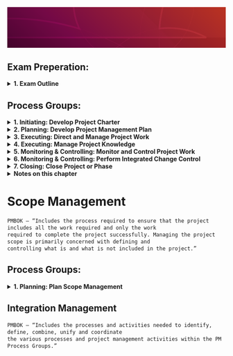 <img src="header.png">


## Exam Preperation:
<details>
  <summary> <b> 1. Exam Outline</b></summary>

<h3> Exam Outline </h3>
<ul>
  <li> 180 questions in 230 minutes </li>
  <li> Question Type: </li>
      <ul>
      <li> Drag and Drop </li>
      <li> Hotspot question </li>
      <li> ABCD question format </li>
      </ul>
  <li> You can leave answers for review. Answer to all questions. </li>
</ul> 

<h3> Exam Domain </h3>
<ul>
  <li> Exam Domain 1: People - 14 Tasks || 42 % Questions || 84 Questions ||  </li>
      <ol>
      <li> Manage Conflict </li>
      <li> Lead a Team </li>
      <li> Support Team Performance</li>
      <li> Empower Team Members and Stakeholders </li>
      <li> Ensure Teammeambers/stakeholders are adequately trained </li>
      <li> Build a Team </li>
      <li> Address and Remove Impediments, Obstacles, and Blockers from the Team </li>
      <li> Negotiate Project Agreement </li>
      <li> Collaborate with Stakeholders </li>
      <li> Build Shared Understanding </li>
      <li> Engage and Support Virtual Teams </li>
      <li> Define Team Ground Rules </li>
      <li> Mentor Relevant Stakeholders </li>
      <li> Perform Team Performance through the Application of Imotional Intelligence </li>
      </ol>
    <li> Exam Domain 2: Processes - 17 Tasks || 50 % Questions || 100 Questions ||  </li>
  <ol>
      <li> Execute Project with Urgency Required to Deliver Business Value </li>
      <li> Manage Communication </li>
      <li> Assess and manage Risks </li>
      <li> Engage Stakeholders </li>
      <li> Plan and Manage Budget and Resources </li>
      <li> Plan and Manage Schedule </li>
      <li> Plan and Manage Quality of Products/Deliverables </li>
      <li> Plan and Manage Scope </li>
      <li> Integrate Project Planning Activities </li>
      <li> Manage Project Changes </li>
      <li> Plan and Manage Procurement </li>
      <li> Manage Project Artifacts </li>
      <li> Determine Appropriate Project Methodology/Methods and Practices </li>
      <li> Stablish Project Governance Structure </li>
      <li> Manage Project Issues </li>
      <li> Ensure Knowledge Transfer for Project Continuity </li>
      <li> Plan and Manage Project/Phase Closure or Transitions </li>
  </ol>
    <li> Exam Domain 3: Business Environment - 4 Tasks || 8 % Questions || 7 Questions ||  </li>
  <ol>
      <li> Plan and Manage Project Complience </li>
      <li> Evaluate and Deliver Project Benifits and Values </li>
      <li> Evaluate and Address External Business environment Changes for Impact on Scope </li>
      <li> Support Organizational Change</li> 
</ul> 
</details>



## Process Groups:
<details>
  <summary> <b> 1. Initiating: Develop Project Charter</b></summary>

<h3> Initiating: Develop Project Charter </h3>
<ul>
  <li> The process of developing a document to formally authorize a project or a phase </li>
  <li> Outlines the project objectives </li>
  <li> Defines the authority of the project manager</li>
  <li> Provides the project manager with the authority to put the resources together to project activities</li>
  <li> Establishes a direct link between the project and the strategic objectives of the organization and assures the organizational commitment to the project</li>
  <li> The approved project charter formally initiates the project</li>
</ul> 

<h3> Inputs:</h3> 

<ul>
  <li> <b>Business Documents: </b> Contain specific information as to why a project should be initiated. There are two main documents the business case and the benefits management plan. 
    <ul>
      <li> <b>Business Case: </b> Necessary information that determines whether or not the project is worth the required investment. Eg: Market Demand, Customer Request, Organizational Need, Legal requirement </li>
      <li> <b> Project Benefits Management Plan: </b> Describes the main benefits that the project will produce once it is completed and how to measure the benefits. The project benefit could be the product, service, or result. It maybe created by doing a cost-benefit analysis a project. </li>
    </ul>
  </li>
  
  <li> <b> Agreements:</b>
  <ul>
    <li> Service Level Agreements (SLA) </li>
    <li> Letters of intent </li>
   <li> Contract between the internal and external customer </li>
    <li> Work required to be performed for payment </li>
  </ul>
  </li>
  
  <li> <b> Enterprise Environmental Factors</b> </li>
  <li> <b> Organizational Process Assets </b></li>

  <li> <b> Project selection Methods: </b>
  <ul>
    <li> Benifit Cost Ratio (BCR): Ratio of benifit to cost. </li>
    <li> Economic Value Add (EVA): How much value a project has created for its shareholders </li>
    <li> Internal Rate of Return (IRR): The Projects return as an interest rate in percent </li>
    <li> Opportunity Cost, (Smaller is better) </li>
    <li> Payback Period, (Quicker is better) </li>
    <li> Present value (time value of money) and Net Present Value (time value of money w/costs factored in </li> 
    <li> ROI, (Return on Investment) </li> 
  </ul>
  </li>
  </ul>

<h3> Tools and Techniques:</h3>
<ul>
  <li> <b> Expert Judgment </b></li>
  <li> <b> Meetings </b></li>
  <li> <b> Data Gathering: </b> Techniques such as brainstorming, focus groups, and interviews. </li>
  <li> <b> Interpersonal and Team Skills :</b> Guide the development of the project, (Project Meetings, brainstorming, problem solving, & conflict resolution). Meeting management techniques will be needed in order to ensure meetings are run properly. </li>
</ul>

<h3> Output: </h3>
<ul>
<li> <b> Project Charter</b> 
     <ul>
       <li> Formally authorizes the existence of the project and it assigns the Project Manager and their Authority Level </li>
       <li> Signed by the organization Senior Management </li>
       <li> High Level requirements & risks </li>
       <li> Preliminary Project Budget and Schedule </li>
       <li> Project Purpose or justification </li>
     </ul>
</li>
<li> <b> Assumption Log: </b> A list of things that you perceive to be true (assumptions) and things that might constrain the project. </li>
</ul>
</details>

<details>
  <summary> <b> 2. Planning: Develop Project Management Plan </b></summary>

<h2>Planning: Develop Project Management Plan </h2>

<ul>
  <li> Process of defining, preparing, and coordinating all plan components and consolidating them into an integrated project management plan. </li>
  <li> Comprehensive document that outlines the basis of all project work and how the work will be performed </li>
  <li> Either summary or detailed </li> 
  <li> Contains Bbselines and plans </li>
  
</ul> 

<h3> Inputs:</h3> 

<ul>
  <li> <b> Project Charter: </b> Previous process (Develop Project Charter) </li>
  <li> <b> Outputs from other Planning Processes: </b> Outputs such as baselines and subsidiary management plans from the scope, time, cost, quality, risk, human resource, communication, procurement, and stakeholder planning processes are consolidated to create the Project Management Plan. </li>
  <li> <b> Enterprise Environmental Factors </b> </li>
  <li> <b> Organizational Process Assets </b> </li>
</ul>
  

<h3> Tools and Techniques:</h3> 

<ul>
  <li> Expert Judgment </li>
  <li> Data Gathering: Brainstorming, Checklists, Focus groups, Interview </li> 
  <li> Interpersonal and Team Skills: Conflict Management, Facilitation, Meeting Management </li> 
  <li> Meetings: Kick-off meeting </li>
</ul>


<h3> Outputs:</h3> 
<b> Project Management Plan </b> 
<ul>
  <li> Outlines how the project is executed, monitored and controlled, and closed </li> 
  <li> 4 Baselines: Scope, Schedule, Cost and Performance measurement</li>
  <li> 14 subsidiary plans</li>
  <li> Approved by either the Project Manager, Sponsor, Functional Manager, Program Manager, or in rare instances Senior Management</li>
  <li> Provides Guidance on project execution</li>
  <li> Formal Written piece of communication</li>
  <li> Only changed when a change request is generated and approved by the change control board</li>
</ul>

<ul>
  <li> <b>Process Improvement Plan: </b> Defines how processes that are used on the project will be evaluated and improved </li>
  <li> <b>Change Management Plan:</b> Defines how change requests will be managed, controlled, and formally authorized </li>
  <li> <b>Configuration Management Plan:</b> Defines how documentation changes concerning the project’s deliverables and processes will be managed </li>
  <li> <b>Performance Measurement Baseline:</b> This is a record of what the project had planned, scheduled, and budgeted in terms of scope, schedule, and cost performance </li>
  <li> <b>Project Life Cycle:</b> A representation of the generally sequential and sometimes overlapping project phases that a project typically goes through. </li>
  <li> <b>Management Review: </b> A review by the project manager, stakeholders, and management to evaluate whether the project has the expected performance or there is a necessity to take preventive or corrective actions </li>
</ul>   
    
</details>

<details>
  <summary> <b> 3. Executing: Direct and Manage Project Work </b></summary>

<h2>Executing: Direct and Manage Project Work </h2>


</details>

<details>
  <summary> <b> 4. Executing: Manage Project Knowledge </b></summary>

<h2>Executing: Manage Project Knowledge </h2>


</details>

<details>
  <summary> <b> 5. Monitoring & Controlling: Monitor and Control Project Work </b></summary>

<h2> Monitoring & Controlling: Monitor and Control Project Work </h2>

<ul>
  <li> Change request</li>
  <li> Work performance reports</li>
  <li> Project Management Plan updates</li>
  <li> Project Document updates</li>
</ul> 


</details>


<details>
  <summary> <b> 6. Monitoring & Controlling: Perform Integrated Change Control </b></summary>

<h2>Monitoring & Controlling: Perform Integrated Change Control  </h2>

"This is a hot topic, Anticipate lots of questions in the PMP exam"

<ol>
  <li> Review all change requests</li>
  <li> Communicating the decisions</li>
  <li> Process where you assess the change's impact on the project</li>
  <li> PM ultimately responsible for all changes</li>  
  <li> Any stakeholder may request change</li>
  <li> Change requests has to be in a written form</li>
  <li> Change control board: Group responsible for reviewing, evaluating, approving, decision making and communicating</li>
  
</ol> 

<b> Change Control Process </b>
<ol>
  <li> A stakeholder needs to indentify a need for a change</li>
  <li> PM asses the change and look for any other options for the change request.  Looks for the impact of the change request.</li>
  <li> The change request is submitted to the Change Control Board.</li>
  <li> If approved, the PM will adjust the Project Management Plan, and then manage the the project to the new plan.</li>
  <li> If it is not approved, the team goes back to the issue and develop a new change request, repeat step 1.</li>
  <li>

<h3> Inputs: </h3>
<ul>
  <li> Project Management Plan</li>
  <li> Project Documents</li>
  <li> Work Performance Report</li>
  <li> Change Requests  (this will be the main input)</li>
  <li> Entirprise Environment Factors</li>
  <li> Organizational Process Assets</li>
  <li> Export Judgement</li>
  <li> Meeting</li>
  <li> Data Analysis</li>
  <li> Change Control Tools</li>
     To amanage the change requests, status, and resulting decisions\
     Update the stakeholder sith current information
  <li>Approved Change Requests</li>
      Once the change control board members approve a change requests, it will be implemented in the Direct and Manage Project Work process.
  <li>Project Management Plan Updates</li>
  <li> Project Document updates</li>
        change log

</details>

<details>
  <summary> <b> 7. Closing: Close Project or Phase </b></summary>

<h2>Closing: Close Project or Phase </h2>
This is the last process of integration. Before you do this prcess, the deliverable will have to be accepted.


<ul>
  <li> Finalize all activities.</li>
  <li> Making certain that all documents and deliverables are up-to-date and that all issues are resolved.</li>
  <li> Confirming the delivery and formal acceptance of the deliverables by the customer</li>
  <li> Closing project accounts</li>
  <li> Reassing personal</li>
  <li> Confirming the formal acceptance of the seller's work</li>
  <li>  Audit project success or failure</li>
  <li>  Identify lesson learned, and archive project informaion for future use</li>
  <li>  Transfer the project's products, services, or results to the next phase or production and/ operations</li>
  <li> Investigate and document the reasons for the actions taken if the project is terminated before completion.</li>
</ul>

<h3> Inputs</h3>
<ul>
  <li> Project Charter</li>
  <li>  Project Management Plan</li>
  <li> Project Documents</li>
  <li>  Accepted Deliverables</li>
  <li> Business Documents</li>
  <li>  Aggrements</li>
  <li>  Procurement Documentations</li>
  <li> Organizational Process Assets</li>
</ul>

<h3>Tools and Techniques</h3>
<ul>
  </li>Expert Judgements</li>
  </li> Analytical Techniques</li>
        Ducument Analysis
        Trend Analysis
         Variance Analysis
  </li> Meetings</li>
</ul>


<h3> Outputs</h3>
<ul>
<li>Final Product service, or result transition</li>
    The transition of the deliverible to organization
<li> Final report
  <ul>
    <li>A summary of what took place in the project</li>
    <li> how successful was the project?</li>
    <li>Any variation in the baseline</li>
    </UL>
<li>Project Document Updates</li>
<li> Organizational Process Assets Updates</li>
</ul>
</details>

<details>
    <summary> <b> Notes on this chapter </b></summary>

<h2>Notes on this chapter</h2>
<li><b>CBR </b> : Cost Benifit Ratio, the bigger the number the better is the project</li>
<li><b>Business Document</b> is where the outline of the project is stated</li>
<li><b>An assumption og</b> is used to track all assumptions made throughout the project  </li>
<li>The tool that is used for arranging a team with different skill set is a focus group, which is part of <b>Data Gathering</b>. <b>meeting</b> and “interpersonal and team skills” do not involve a focus group.</li>
<li>The <b>project management plan</b> contains the change management plan. Once a <b>change request</b>b> has been approved in the perform integrated change control process, the project manager will then execute the change in the <b>direct and manage project work process</b>b>
<li>Once a <b>Change  request</b>b> has been approved or rejected the project manager should update the <b>change log</b>b> to reflect the status of the change. </li> 
<li>Once a deliverable has been accepted, the project manager should then conduct the <b>close project or phase</b>b> process. </li>
<li> <b>Explicit knowledge</b> is gained from words, pictures, and numbers, such as reading books. <b>Tacit</b>b>* is generally from beliefs, insights, and experiences. </li>
<li>The first step in managing any issues on a project is to add it to the <b>issue log</b>. From there, the PM can get a <b>change request</b> to either change the vendor or add more time to the project. Once a change request has been approved, then the PM can update the **project management plan**.</li>
<li><b>The work performance data</b> will describe what is happening to the deliverable as it is being done.</li>
<li>The <b>project charter</b> is used to authorize a project.</li>
<li>The <b>project management plan</b> and <b>stakeholder register</b> come after the charter is created.</li>
<li>The <b>business documents</b> are an input to create project charters.</li>
<li>The <b>change management plan</b> is a part of the <b>project management plan</b> that will describes how to manage changes on a project. That includes getting them requested, assessed, approved, or rejected.</li> 
<li>Once new knowledge has been acquired, the project manager should update the <b>lesson learned register</b>. You should never stop working on a project without first understanding the impact of a change on a project. Never take action without first reviewing and assessing your information.</li>
<li>The <b>final report</b> is an output of the close project or phase process that will document what happened on the project.</li>
<li><b>Trend analysis</b> is used to analyze when a trend might be forming and where it’s going. **Variance analysis** is only used to find a variance, not to predict it. </li>


</details>


# Scope Management 

```
PMBOK – “Includes the process required to ensure that the project includes all the work required and only the work 
required to complete the project successfully. Managing the project scope is primarily concerned with defining and 
controlling what is and what is not included in the project.”
```

## Process Groups:
<details>
  <summary> <b> 1. Planning: Plan Scope Management</b></summary>

<h3> Planning: Plan Scope Management </h3>
<ul>
  <li> The process of developing a document to formally authorize a project or a phase </li>
  <li> Outlines the project objectives </li>
  <li> Defines the authority of the project manager</li>
  <li> Provides the project manager with the authority to put the resources together to project activities</li>
  <li> Establishes a direct link between the project and the strategic objectives of the organization and assures the organizational commitment to the project</li>
  <li> The approved project charter formally initiates the project</li>
</ul> 

<h3> Inputs:</h3> 

</details>

## Integration Management 
```
PMBOK – “Includes the processes and activities needed to identify, define, combine, unify and coordinate 
the various processes and project management activities within the PM Process Groups.”
```
